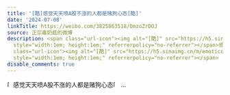 ```yaml
---
title: '[酷]感觉天天喷A股不涨的人都是赌狗心态[酷]'
date: '2024-07-08'
linkTitle: https://weibo.com/3825863518/OmzoZrDOJ
source: 正宗毒奶菇的微博
description: <span class="url-icon"><img alt="[酷]" src="https://h5.sinaimg.cn/m/emoticon/icon/default/d_ku-774d16f5ce.png"
  style="width:1em; height:1em;" referrerpolicy="no-referrer"></span>感觉天天喷A股不涨的人都是赌狗心态<span
  class="url-icon"><img alt="[酷]" src="https://h5.sinaimg.cn/m/emoticon/icon/default/d_ku-774d16f5ce.png"
  style="width:1em; height:1em;" referrerpolicy="no-referrer"></span>  ...
disable_comments: true
---
```

<span class="url-icon"><img alt="[酷]" src="https://h5.sinaimg.cn/m/emoticon/icon/default/d_ku-774d16f5ce.png" style="width:1em; height:1em;" referrerpolicy="no-referrer"></span>感觉天天喷A股不涨的人都是赌狗心态<span class="url-icon"><img alt="[酷]" src="https://h5.sinaimg.cn/m/emoticon/icon/default/d_ku-774d16f5ce.png" style="width:1em; height:1em;" referrerpolicy="no-referrer"></span>  ...